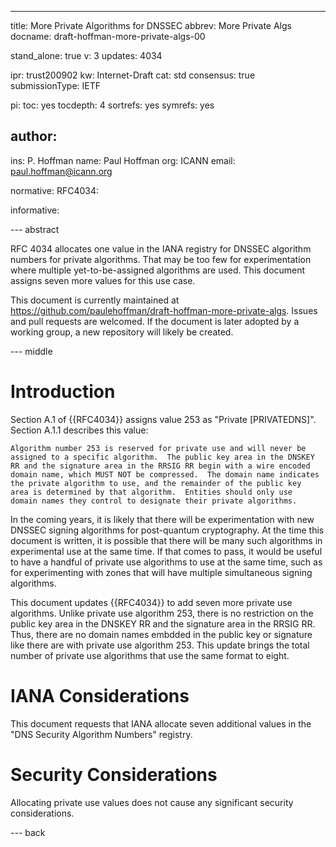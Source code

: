 ---
title: More Private Algorithms  for DNSSEC
abbrev: More Private Algs
docname: draft-hoffman-more-private-algs-00

stand_alone: true
v: 3
updates: 4034

ipr: trust200902
kw: Internet-Draft
cat: std
consensus: true
submissionType: IETF

pi:
  toc: yes
  tocdepth: 4
  sortrefs: yes
  symrefs: yes

author:
 -
   ins: P. Hoffman
   name: Paul Hoffman
   org: ICANN
   email: paul.hoffman@icann.org

normative:
  RFC4034:

informative:

--- abstract

RFC 4034 allocates one value in the IANA registry for DNSSEC algorithm numbers for
private algorithms.
That may be too few for experimentation where multiple yet-to-be-assigned algorithms
are used.
This document assigns seven more values for this use case.

This document is currently maintained at https://github.com/paulehoffman/draft-hoffman-more-private-algs.
Issues and pull requests are welcomed.
If the document is later adopted by a working group, a new repository will likely
be created.

--- middle

# Introduction

Section A.1 of {{RFC4034}} assigns value 253 as "Private \[PRIVATEDNS\]".
Section A.1.1 describes this value:

~~~
Algorithm number 253 is reserved for private use and will never be
assigned to a specific algorithm.  The public key area in the DNSKEY
RR and the signature area in the RRSIG RR begin with a wire encoded
domain name, which MUST NOT be compressed.  The domain name indicates
the private algorithm to use, and the remainder of the public key
area is determined by that algorithm.  Entities should only use
domain names they control to designate their private algorithms.
~~~

In the coming years, it is likely that there will be experimentation with new DNSSEC signing
algorithms for post-quantum cryptography.
At the time this document is written, it is possible that there will be many such
algorithms in experimental use at the same time.
If that comes to pass, it would be useful to have a handful of private use algorithms
to use at the same time, such as for experimenting with zones that will have multiple
simultaneous signing algorithms.

This document updates {{RFC4034}} to add seven more private use algorithms.
Unlike private use algorithm 253, there is no restriction on the public key area in the DNSKEY
RR and the signature area in the RRSIG RR.
Thus, there are no domain names embdded in the public key or signature like there are
with private use algorithm 253.
This update brings the total number of
private use algorithms that use the same format to eight.

# IANA Considerations

This document requests that IANA allocate seven additional values in the "DNS Security Algorithm Numbers" registry.

# Security Considerations

Allocating private use values does not cause any significant security considerations.

--- back
